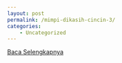 ```yaml
---
layout: post
permalink: /mimpi-dikasih-cincin-3/
categories:
    - Uncategorized
---
```


[Baca Selengkapnya](/02)
